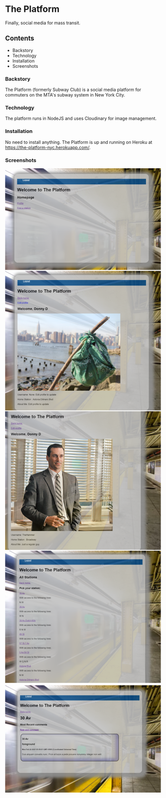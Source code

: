 # The Platform

Finally, social media for mass transit.

## Contents

* Backstory
* Technology
* Installation
* Screenshots

### Backstory

The Platform (formerly Subway Club) is a social media platform for commuters on the MTA's subway system in New York City.

### Technology

The platform runs in NodeJS and uses Cloudinary for image management. 

### Installation

No need to install anything. The Platform is up and running on Heroku at https://the-platform-nyc.herokuapp.com/.

### Screenshots
![landing page](/1.png)
![new_user_profile](2.png)
![edited_profile](3.png)
![station_index](4.png)
![station_showe](5.png)
